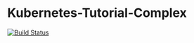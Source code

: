 # Kubernetes-Tutorial-Complex

[![Build Status](https://travis-ci.com/nathzi1505/Kubernetes-Tutorial-Complex.svg?branch=master)](https://travis-ci.com/nathzi1505/Kubernetes-Tutorial-Complex)
